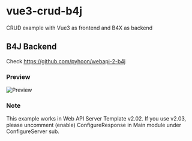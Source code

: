 # vue3-crud-b4j
CRUD example with Vue3 as frontend and B4X as backend

## B4J Backend
Check https://github.com/pyhoon/webapi-2-b4j

### Preview
![Preview](https://raw.githubusercontent.com/pyhoon/vue3-crud-b4j/main/preview.png)

### Note
This example works in Web API Server Template v2.02. If you use v2.03, please uncomment (enable) ConfigureResponse in Main module under ConfigureServer sub.
